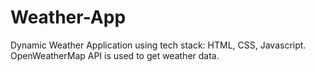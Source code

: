 # Weather-App
Dynamic Weather Application using tech stack: HTML, CSS, Javascript. OpenWeatherMap API is used to get weather data.
